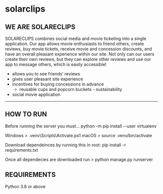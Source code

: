 # solarclips
WE ARE SOLARECLIPS
------------------
SOLARECLIPS combines social media and movie ticketing into a single application. Our app allows movie enthusiasts to friend others, create reviews, buy movie tickets, receive movie and concession discounts, and have an overall pleasant experience within our site. Not only can our users create their own reviews, but they can explore other reviews and use our app to message others, which is easily accessible!
- allows you to see friends’ reviews
- gives user pleasant site experience
- incentives for buying concessions in advance
    - reusable cups and popcorn buckets - sustainability
- social movie application

------------------
HOW TO RUN
------------------
Before running the server you must...
python -m pip install --user virtualenv 

Windows > .venv\Scripts\Activate.ps1 
macOS > source .venv/bin/activate

Download dependeinces by running this in root:
pip install -r requirements.txt

Once all dependecies are downloaded run > python manage.py runserver

REQUIREMENTS
------------
Python 3.8 or above
